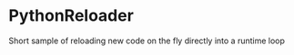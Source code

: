PythonReloader
==============

Short sample of reloading new code on the fly directly into a runtime loop
